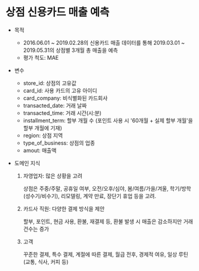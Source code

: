 # **상점 신용카드 매출 예측**

- 목적
    - 2016.06.01 ~ 2019.02.28의 신용카드 매출 데이터를 통해 2019.03.01 ~ 2019.05.31의 상점별 3개월 총 매출을 예측
    - 평가 척도: MAE

- 변수
    
    - store_id: 상점의 고유값
    - card_id: 사용 카드의 고유 아이디
    - card_company: 비식별화된 카드회사
    - transacted_date: 거래 날짜
    - transacted_time: 거래 시간(시:분)
    - installment_term: 할부 개월 수 (포인트 사용 시 '60개월 + 실제 할부 개월'을 할부 개월에 기재)
    - region: 상점 지역
    - type_of_business: 상점의 업종
    - amout: 매출액

- 도메인 지식
    1. 자영업자: 많은 상황을 고려
    
        상점은 주중/주말, 공휴일 여부, 오전/오후/심야, 봄/여름/가을/겨울, 학기/방학(성수기/비수기), 리모델링, 계약 만료, 장단기 휴업 등을 고려.

    2. 카드사 직원: 다양한 결제 방식을 제안

        할부, 포인트, 현금 사용, 환불, 재결제 등, 환불 발생 시 매출은 감소하지만 거래 건수는 증가

    3. 고객

        꾸준한 결제, 특수 결제, 계절에 따른 결제, 월급 전후, 경제적 여유, 일상 루틴(교통, 식사, 커피 등)

